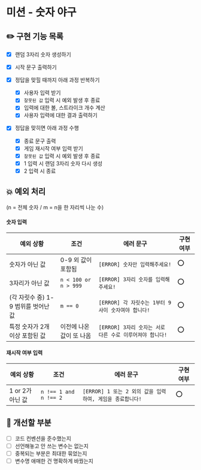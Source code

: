 # 미션 - 숫자 야구

## ✏️ 구현 기능 목록

- [x] 랜덤 3자리 숫자 생성하기
- [x] 시작 문구 출력하기

- [x] 정답을 맞힐 때까지 아래 과정 반복하기

  - [x] 사용자 입력 받기
  - [x] `잘못된 값` 입력 시 예외 발생 후 종료
  - [x] 입력에 대한 볼, 스트라이크 개수 계산
  - [x] 사용자 입력에 대한 결과 출력하기

- [x] 정답을 맞히면 아래 과정 수행

  - [x] 종료 문구 출력
  - [x] 게임 재시작 여부 입력 받기
  - [x] `잘못된 값` 입력 시 예외 발생 후 종료
  - [x] 1 입력 시 랜덤 3자리 숫자 다시 생성
  - [x] 2 입력 시 종료

## 💥 예외 처리

(n = 전체 숫자 / m = n을 한 자리씩 나눈 수)

#### 숫자 입력

| 예외 상황                           | 조건                     | 에러 문구                                                | 구현 여부 |
| ----------------------------------- | ------------------------ | -------------------------------------------------------- | --------- |
| 숫자가 아닌 값                      | 0-9 외 값이 포함됨       | `[ERROR] 숫자만 입력해주세요!`                           | ⭕        |
| 3자리가 아닌 값                     | `n < 100 or n > 999`     | `[ERROR] 3자리 숫자를 입력해주세요!`                     | ⭕        |
| (각 자릿수 중) 1-9 범위를 벗어난 값 | `m == 0`                 | `[ERROR] 각 자릿수는 1부터 9 사이 숫자여야 합니다!`      | ⭕        |
| 특정 숫자가 2개 이상 포함된 값      | 이전에 나온 값이 또 나옴 | `[ERROR] 3자리 숫자는 서로 다른 수로 이루어져야 합니다!` | ⭕        |

#### 재시작 여부 입력

| 예외 상황        | 조건                  | 에러 문구                                                 | 구현 여부 |
| ---------------- | --------------------- | --------------------------------------------------------- | --------- |
| 1 or 2가 아닌 값 | `n !== 1 and n !== 2` | `[ERROR] 1 또는 2 외의 값을 입력하여, 게임을 종료합니다!` | ⭕        |

## 🤔 개선할 부분

- [ ] 코드 컨벤션을 준수했는지
- [ ] 선언해놓고 안 쓰는 변수는 없는지
- [ ] 중복되는 부분은 최대한 묶었는지
- [ ] 변수명 애매한 건 명확하게 바꿨는지
